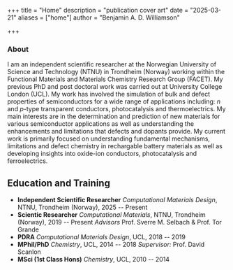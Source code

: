+++
title = "Home"
description = "publication cover art"
date = "2025-03-21"
aliases = ["home"]
author = "Benjamin A. D. Williamson"

+++


### About
I am an independent scientific researcher at the Norwegian University of Science and Technology (NTNU) in Trondheim (Norway) working within the Functional Materials and Materials Chemistry Research Group (FACET). My previous PhD and post doctoral work was carried out at University College London (UCL). My work has involved the simulation of bulk and defect properties of semiconductors for a wide range of applications including: *n* and *p*-type transparent conductors, photocatalysis and thermoelectrics. My main interests are in the determination and prediction of new materials for various semiconductor applications as well as understanding the enhancements and limitations that defects and dopants provide. My current work is primarily focused on understanding fundamental mechanisms, limitations and defect chemistry in rechargable battery materials as well as developing insights into oxide-ion conductors, photocatalysis and ferroelectrics. 

## Education and Training
 - **Independent Scientific Researcher** *Computational Materials Design*, NTNU, Trondheim (Norway), 2025 -- Present
 - **Scientic Researcher** *Computational Materials*, NTNU, Trondheim (Norway), 2019 -- Present 
 *Advisors* Prof. Sverre M. Selbach & Prof. Tor Grande
 - **PDRA** *Computational Materials Design*, UCL, 2018 -- 2019
 - **MPhil/PhD** *Chemistry*, UCL, 2014 -- 2018 
 *Supervisor:* Prof. David Scanlon
 - **MSci (1st Class Hons)** *Chemistry*, UCL, 2010 -- 2014

